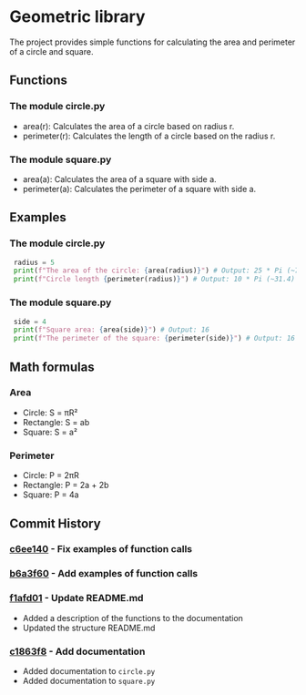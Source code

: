 # Geometric library
The project provides simple functions for calculating the area and perimeter of a circle and square.

## Functions
### The module circle.py
- area(r): Calculates the area of a circle based on radius r.
- perimeter(r): Calculates the length of a circle based on the radius r.

### The module square.py
- area(a): Calculates the area of a square with side a.
- perimeter(a): Calculates the perimeter of a square with side a.

## Examples
### The module circle.py
```python
 radius = 5
 print(f"The area of the circle: {area(radius)}") # Output: 25 * Pi (~78.5)
 print(f"Circle length {perimeter(radius)}") # Output: 10 * Pi (~31.4)
```
### The module square.py
```python
 side = 4
 print(f"Square area: {area(side)}") # Output: 16
 print(f"The perimeter of the square: {perimeter(side)}") # Output: 16
```

## Math formulas
### Area
- Circle: S = πR²
- Rectangle: S = ab
- Square: S = a²

### Perimeter
- Circle: P = 2πR
- Rectangle: P = 2a + 2b
- Square: P = 4a

## Commit History

### [c6ee140](https://github.com/username/repo/commit/c6ee140ab7b11f3845986e5090a46edba6fb941b) - Fix examples of function calls

### [b6a3f60](https://github.com/username/repo/commit/b6a3f6012e66e2da3ad9e5299260b0ccce24d03a) - Add examples of function calls

### [f1afd01](https://github.com/username/repo/commit/f1afd01d6e9883fd15afb087f20b075729363279) - Update README.md
- Added a description of the functions to the documentation
- Updated the structure README.md

### [c1863f8](https://github.com/username/repo/commit/c1863f8a210d7248a1b896a60e9fa2b057089b2a) - Add documentation
- Added documentation to `circle.py `
- Added documentation to `square.py `
